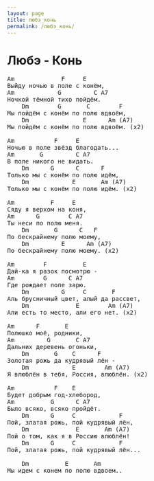 ```yaml
---
layout: page
title: любэ_конь
permalink: /любэ_конь/
---
```

# Любэ - Конь

<pre>
Am             F     E
Выйду ночью в поле с конём,
Am            G         C A7
Ночкой тёмной тихо пойдём.
    Dm        G       C        F
Мы пойдём с конём по полю вдвоём,
    Dm               E      Am (A7)
Мы пойдём с конём по полю вдвоём. (x2)

Am           F     E
Ночью в поле звёзд благодать...
Am       G         C A7
В поле никого не видать.
    Dm      G      C      F
Только мы с конём по полю идём,
    Dm            E       Am (A7)
Только мы с конём по полю идём. (x2)

Am          F     E
Сяду я верхом на коня,
Am      G        C A7
Ты неси по полю меня.
    Dm       G      C   F
По бескрайнему полю моему,
    Dm         E      Am (A7)
По бескрайнему полю моему. (х2)

Am        F          E
Дай-ка я разок посмотрю -
Am        G      C A7
Где рождает поле зарю.
    Dm         G     C       F
Аль брусничный цвет, алый да рассвет,
    Dm             E        Am (A7)
Али есть то место, али его нет. (х2)

Am      F       E
Полюшко моё, родники,
Am         G       C A7
Дальних деревень огоньки,
    Dm       G    C      F
Золотая рожь да кудрявый лён -
    Dm            E        Am (A7)
Я влюблён в тебя, Россия, влюблён. (х2)

Am           F    E
Будет добрым год-хлебород,
Am          G      C A7
Было всяко, всяко пройдёт.
    Dm      G     C            F
Пой, златая рожь, пой кудрявый лён,
    Dm             E       Am (A7)
Пой о том, как я в Россию влюблён!
    Dm      G     C            F
Пой, златая рожь, пой кудрявый лён...

    Dm          E       Am
Мы идем с конем по полю вдвоем..
</pre>
